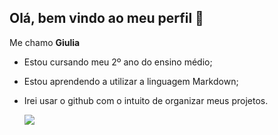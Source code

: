 ## Olá, bem vindo ao meu perfil 🤍

Me chamo **Giulia**

- Estou cursando meu 2º ano do ensino médio;
- Estou aprendendo a utilizar a linguagem Markdown;
- Irei usar o github com o intuito de organizar meus projetos.

  ![](https://media.tenor.com/57mc9TmwqWEAAAAi/corinthians.gif)
